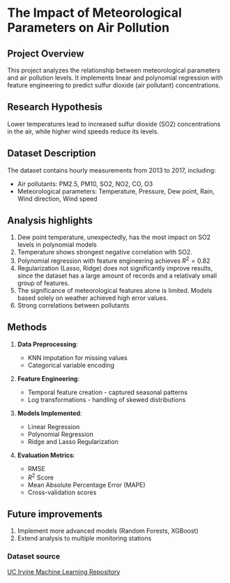 # The Impact of Meteorological Parameters on Air Pollution

## Project Overview
This project analyzes the relationship between meteorological parameters and air pollution levels. It implements linear and polynomial regression with feature engineering to predict sulfur dioxide (air pollutant) concentrations.

## Research Hypothesis
Lower temperatures lead to increased sulfur dioxide (SO2) concentrations in the air, while higher wind speeds reduce its levels.

## Dataset Description
The dataset contains hourly measurements from 2013 to 2017, including:
- Air pollutants: PM2.5, PM10, SO2, NO2, CO, O3
- Meteorological parameters: Temperature, Pressure, Dew point, Rain, Wind direction, Wind speed


## Analysis highlights
1. Dew point temperature, unexpectedly, has the most impact on SO2 levels in polynomial models
2. Temperature shows strongest negative correlation with SO2.
3. Polynomial regression with feature engineering achieves $R^2=0.82$
4. Regularization (Lasso, Ridge) does not significantly improve results, since the dataset has a large amount of records and a relativaly small group of features.
5. The significance of meteorological features alone is limited. Models based solely on weather achieved high error values. 
6. Strong correlations between pollutants

## Methods
1. **Data Preprocessing**:
   - KNN imputation for missing values
   - Categorical variable encoding

2. **Feature Engineering**:
   - Temporal feature creation - captured seasonal patterns
   - Log transformations - handling of skewed distributions

3. **Models Implemented**:
   - Linear Regression
   - Polynomial Regression
   - Ridge and Lasso Regularization

4. **Evaluation Metrics**:
   - RMSE
   - $R^2$ Score
   - Mean Absolute Percentage Error (MAPE)
   - Cross-validation scores

## Future improvements
1. Implement more advanced models (Random Forests, XGBoost)
2. Extend analysis to multiple monitoring stations


### Dataset source
[UC Irvine Machine Learning Repository](https://archive.ics.uci.edu/dataset/501/beijing+multi+site+air+quality+data)